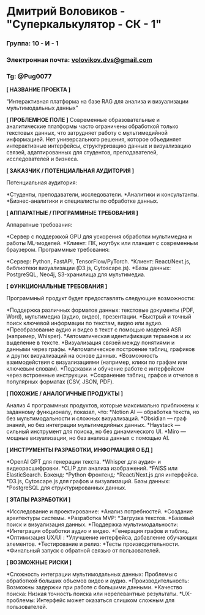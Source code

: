 # Дмитрий Воловиков - "Суперкалькулятор - СК - 1"

### Группа: 10 - И - 1

### Электронная почта: volovikov.dvs@gmail.com

### Tg: @Pug0077



**[ НАЗВАНИЕ ПРОЕКТА ]**

“Интерактивная платформа на базе RAG для анализа и визуализации мультимодальных данных”

**[ ПРОБЛЕМНОЕ ПОЛЕ ]**
Современные образовательные и аналитические платформы часто ограничены обработкой только текстовых данных, что затрудняет работу с мультимедийной информацией. Нет универсального решения, которое объединяет интерактивные интерфейсы, структуризацию данных и визуализацию связей, адаптированных для студентов, преподавателей, исследователей и бизнеса.

**[ ЗАКАЗЧИК / ПОТЕНЦИАЛЬНАЯ АУДИТОРИЯ ]**

Потенциальная аудитория:

*Студенты, преподаватели, исследователи.
*Аналитики и консультанты.
*Бизнес-аналитики и специалисты по обработке данных.


**[ АППАРАТНЫЕ / ПРОГРАММНЫЕ ТРЕБОВАНИЯ ]** 


Аппаратные требования:

*Сервер с поддержкой GPU для ускорения обработки мультимедиа и работы ML-моделей.
*Клиент: ПК, ноутбук или планшет с современным браузером.
Программные требования:

*Сервер: Python, FastAPI, TensorFlow/PyTorch.
*Клиент: React/Next.js, библиотеки визуализации (D3.js, Cytoscape.js).
*Базы данных: PostgreSQL, Neo4j, S3-хранилища для мультимедиа.


**[ ФУНКЦИОНАЛЬНЫЕ ТРЕБОВАНИЯ ]**

Программный продукт будет предоставлять следующие возможности:

*Поддержка различных форматов данных: текстовые документы (PDF, Word), мультимедиа (аудио, видео), презентации.
*Быстрый и точный поиск ключевой информации по текстам, видео или аудио.
*Преобразование аудио и видео в текст с помощью моделей ASR (например, Whisper).
*Автоматическая идентификация терминов и их выделение в тексте.
*Визуализация связей между понятиями и данными через графы.
*Автоматическое построение таблиц, графиков и других визуализаций на основе данных.
*Возможность взаимодействия с визуализациями (например, клики по графам или ключевым словам).
*Подсказки и обучение работе с интерфейсом через встроенные инструкции.
*Сохранение таблиц, графов и отчетов в популярных форматах (CSV, JSON, PDF).


**[ ПОХОЖИЕ / АНАЛОГИЧНЫЕ ПРОДУКТЫ ]**

Анализ 4 программных продуктов, которые максимально приближены к заданному функционалу, показал, что:
*Notion AI — обработка текста, но без мультимодальности и сложных визуализаций.
*Obsidian — граф знаний, но без интеграции мультимедийных данных.
*Haystack — сильный инструмент для поиска, но без динамического UI.
*Miro — мощные визуализации, но без анализа данных с помощью AI.


**[ ИНСТРУМЕНТЫ РАЗРАБОТКИ, ИНФОРМАЦИЯ О БД ]**

*OpenAI GPT для генерации текста.
*Whisper для аудио- и видеорасшифровки.
*CLIP для анализа изображений.
*FAISS или ElasticSearch.
Бэкенд: 
*Python
Фронтенд:
*React/Next.js для интерфейса.
*D3.js, Cytoscape.js для графов и визуализаций.
Базы данных:
*PostgreSQL для структурированных данных.

**[ ЭТАПЫ РАЗРАБОТКИ ]**

*Исследование и проектирование:
*Анализ потребностей.
*Создание архитектуры системы.
*Разработка MVP:
*Загрузка текстов.
*Базовый поиск и визуализация данных.
*Поддержка мультимодальности:
*Интеграция обработки аудио и видео.
*Генерация графов и таблиц.
*Оптимизация UX/UI :
*Улучшение интерфейса, добавление обучающих элементов.
*Тестирование и релиз:
*Тесты производительности.
*Финальный запуск с обратной связью от пользователей.


**[ ВОЗМОЖНЫЕ РИСКИ ]**

*Сложность интеграции мультимодальных данных: Проблемы с обработкой больших объемов видео и аудио.
*Производительность: Возможны задержки при работе с большими данными.
*Качество поиска: Низкая точность поиска или нерелевантные результаты.
*UX-проблемы: Интерфейс может оказаться слишком сложным для пользователей.

